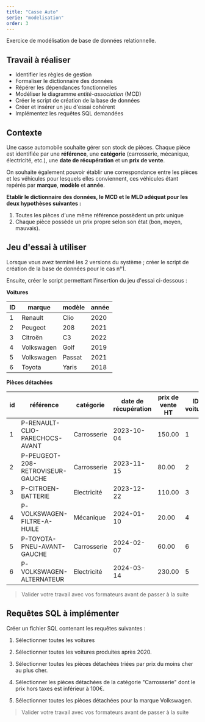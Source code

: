 ```yaml
---
title: "Casse Auto"
serie: "modelisation"
order: 3
---
```


Exercice de modélisation de base de données relationnelle.

## Travail à réaliser

- Identifier les règles de gestion
- Formaliser le dictionnaire des données
- Répérer les dépendances fonctionnelles
- Modéliser le diagramme *entité-association* (MCD)
- Créer le script de création de la base de données
- Créer et insérer un jeu d'essai cohérent
- Implémentez les requêtes SQL demandées

## Contexte 

Une casse automobile souhaite gérer son stock de pièces. Chaque pièce est identifiée par une **référence**, une **catégorie** (carrosserie, mécanique, électricité, etc.), une **date de récupération** et un **prix de vente**. 

On souhaite également pouvoir établir une correspondance entre les pièces et les véhicules pour lesquels elles conviennent, ces véhicules étant repérés par **marque**, **modèle** et **année**.

**Etablir le dictionnaire des données, le MCD et le MLD adéquat pour les deux hypothèses suivantes :**
1. Toutes les pièces d'une même référence possèdent un prix unique
2. Chaque pièce possède un prix propre selon son état (bon, moyen, mauvais).


## Jeu d'essai à utiliser

Lorsque vous avez terminé les 2 versions du système ; créer le script de création de la base de données pour le cas n°1.

Ensuite, créer le script permettant l'insertion du jeu d'essai ci-dessous : 

**Voitures**

| ID | marque | modèle | année |
| --- | --- | --- | --- |
| 1	| Renault | Clio | 2020 |
| 2	| Peugeot | 208 | 2021 |
| 3	| Citroën | C3 | 2022 |
| 4	| Volkswagen | Golf | 2019 | 
| 5	| Volkswagen | Passat | 2021 |
| 6	| Toyota | Yaris | 2018 |

**Pièces détachées**

| id | référence | catégorie | date de récupération | prix de vente HT | ID voiture | 
| --- | --- | --- | --- | --- | --- |
| 1	| P-RENAULT-CLIO-PARECHOCS-AVANT | Carrosserie | 2023-10-04 | 150.00	| 1 | 
| 2	| P-PEUGEOT-208-RETROVISEUR-GAUCHE | Carrosserie | 2023-11-15 | 80.00	| 2 | 
| 3	| P-CITROEN-BATTERIE | Electricité | 2023-12-22 | 110.00	| 3 | 
| 4	| P-VOLKSWAGEN-FILTRE-A-HUILE | Mécanique | 2024-01-10 | 20.00	| 4 | 
| 5	| P-TOYOTA-PNEU-AVANT-GAUCHE | Carrosserie | 2024-02-07 | 60.00	| 6 | 
| 6	| P-VOLKSWAGEN-ALTERNATEUR | Electricité | 2024-03-14 | 230.00	| 5 | 

> Valider votre travail avec vos formateurs avant de passer à la suite 

## Requêtes SQL à implémenter

Créer un fichier SQL contenant les requêtes suivantes :

1. Sélectionner toutes les voitures

2. Sélectionner toutes les voitures produites après 2020.

3. Sélectionner toutes les pièces détachées triées par prix du moins cher au plus cher.

4. Sélectionner les pièces détachées de la catégorie "Carrosserie" dont le prix hors taxes est inférieur à 100€.

5. Sélectionner toutes les pièces détachées pour la marque Volkswagen.

> Valider votre travail avec vos formateurs avant de passer à la suite 
